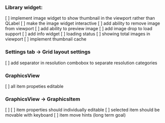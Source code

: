 ### Library widget:
[ ] implement image widget to show thumbnail in the viewport rather than QLabel
    [ ] make the image widget interactive
        [ ] add ability to remove image from viewport
        [ ] add ability to preview image
[ ] add image drop to load support
[ ] add info widget
    [ ] loading status
    [ ] showing total images in viewport
[ ] implement thumbnail cache


### Settings tab -> Grid layout settings
[ ] add separator in resolution combobox to separate resolution categories

### GraphicsView
[ ] all item propeties editable

### GraphicsView -> GraphicsItem
[ ]
[ ] item properties should individually editable
[ ] selected item should be movable with keyboard
[ ] item move hints (long term goal)
